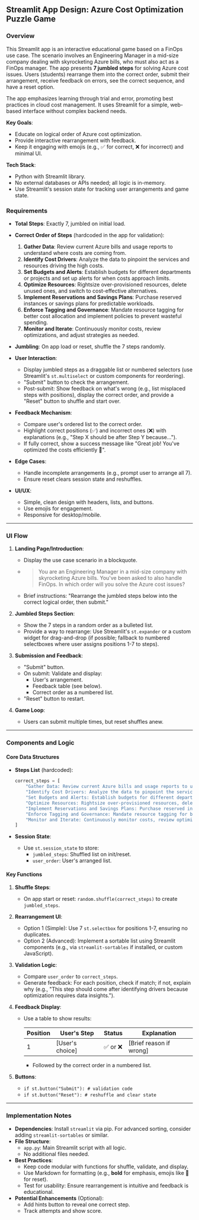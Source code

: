 ## Streamlit App Design: Azure Cost Optimization Puzzle Game

### Overview
This Streamlit app is an interactive educational game based on a FinOps use case. The scenario involves an Engineering Manager in a mid-size company dealing with skyrocketing Azure bills, who must also act as a FinOps manager. The app presents **7 jumbled steps** for solving Azure cost issues. Users (students) rearrange them into the correct order, submit their arrangement, receive feedback on errors, see the correct sequence, and have a reset option.

The app emphasizes learning through trial and error, promoting best practices in cloud cost management. It uses Streamlit for a simple, web-based interface without complex backend needs.

**Key Goals**:
- Educate on logical order of Azure cost optimization.
- Provide interactive rearrangement with feedback.
- Keep it engaging with emojis (e.g., ✅ for correct, ❌ for incorrect) and minimal UI.

**Tech Stack**:
- Python with Streamlit library.
- No external databases or APIs needed; all logic is in-memory.
- Use Streamlit's session state for tracking user arrangements and game state.

### Requirements
- **Total Steps**: Exactly 7, jumbled on initial load.
- **Correct Order of Steps** (hardcoded in the app for validation):
  1. **Gather Data**: Review current Azure bills and usage reports to understand where costs are coming from.
  2. **Identify Cost Drivers**: Analyze the data to pinpoint the services and resources driving the high costs.
  3. **Set Budgets and Alerts**: Establish budgets for different departments or projects and set up alerts for when costs approach limits.
  4. **Optimize Resources**: Rightsize over-provisioned resources, delete unused ones, and switch to cost-effective alternatives.
  5. **Implement Reservations and Savings Plans**: Purchase reserved instances or savings plans for predictable workloads.
  6. **Enforce Tagging and Governance**: Mandate resource tagging for better cost allocation and implement policies to prevent wasteful spending.
  7. **Monitor and Iterate**: Continuously monitor costs, review optimizations, and adjust strategies as needed.

- **Jumbling**: On app load or reset, shuffle the 7 steps randomly.
- **User Interaction**:
  - Display jumbled steps as a draggable list or numbered selectors (use Streamlit's `st.multiselect` or custom components for reordering).
  - "Submit" button to check the arrangement.
  - Post-submit: Show feedback on what's wrong (e.g., list misplaced steps with positions), display the correct order, and provide a "Reset" button to shuffle and start over.
- **Feedback Mechanism**:
  - Compare user's ordered list to the correct order.
  - Highlight correct positions (✅) and incorrect ones (❌) with explanations (e.g., "Step X should be after Step Y because...").
  - If fully correct, show a success message like "Great job! You've optimized the costs efficiently 🎉".
- **Edge Cases**:
  - Handle incomplete arrangements (e.g., prompt user to arrange all 7).
  - Ensure reset clears session state and reshuffles.
- **UI/UX**:
  - Simple, clean design with headers, lists, and buttons.
  - Use emojis for engagement.
  - Responsive for desktop/mobile.

---

### UI Flow
1. **Landing Page/Introduction**:
   - Display the use case scenario in a blockquote.
   - > You are an Engineering Manager in a mid-size company with skyrocketing Azure bills. You've been asked to also handle FinOps. In which order will you solve the Azure cost issues?
   - Brief instructions: "Rearrange the jumbled steps below into the correct logical order, then submit."

2. **Jumbled Steps Section**:
   - Show the 7 steps in a random order as a bulleted list.
   - Provide a way to rearrange: Use Streamlit's `st.expander` or a custom widget for drag-and-drop (if possible; fallback to numbered selectboxes where user assigns positions 1-7 to steps).

3. **Submission and Feedback**:
   - "Submit" button.
   - On submit: Validate and display:
     - User's arrangement.
     - Feedback table (see below).
     - Correct order as a numbered list.
   - "Reset" button to restart.

4. **Game Loop**:
   - Users can submit multiple times, but reset shuffles anew.

---

### Components and Logic
#### Core Data Structures
- **Steps List** (hardcoded):
  ```python
  correct_steps = [
      "Gather Data: Review current Azure bills and usage reports to understand where costs are coming from.",
      "Identify Cost Drivers: Analyze the data to pinpoint the services and resources driving the high costs.",
      "Set Budgets and Alerts: Establish budgets for different departments or projects and set up alerts for when costs approach limits.",
      "Optimize Resources: Rightsize over-provisioned resources, delete unused ones, and switch to cost-effective alternatives.",
      "Implement Reservations and Savings Plans: Purchase reserved instances or savings plans for predictable workloads.",
      "Enforce Tagging and Governance: Mandate resource tagging for better cost allocation and implement policies to prevent wasteful spending.",
      "Monitor and Iterate: Continuously monitor costs, review optimizations, and adjust strategies as needed."
  ]
  ```

- **Session State**:
  - Use `st.session_state` to store:
    - `jumbled_steps`: Shuffled list on init/reset.
    - `user_order`: User's arranged list.

#### Key Functions
1. **Shuffle Steps**:
   - On app start or reset: `random.shuffle(correct_steps)` to create `jumbled_steps`.

2. **Rearrangement UI**:
   - Option 1 (Simple): Use 7 `st.selectbox` for positions 1-7, ensuring no duplicates.
   - Option 2 (Advanced): Implement a sortable list using Streamlit components (e.g., via `streamlit-sortables` if installed, or custom JavaScript).

3. **Validation Logic**:
   - Compare `user_order` to `correct_steps`.
   - Generate feedback: For each position, check if match; if not, explain why (e.g., "This step should come after identifying drivers because optimization requires data insights.").

4. **Feedback Display**:
   - Use a table to show results:

     | Position | User's Step | Status | Explanation |
     |----------|------------|--------|-------------|
     | 1 | [User's choice] | ✅ or ❌ | [Brief reason if wrong] |
     - Followed by the correct order in a numbered list.

5. **Buttons**:
   - `if st.button("Submit"): # validation code`
   - `if st.button("Reset"): # reshuffle and clear state`

---

### Implementation Notes
- **Dependencies**: Install `streamlit` via pip. For advanced sorting, consider adding `streamlit-sortables` or similar.
- **File Structure**:
  - `app.py`: Main Streamlit script with all logic.
  - No additional files needed.
- **Best Practices**:
  - Keep code modular with functions for shuffle, validate, and display.
  - Use Markdown for formatting (e.g., **bold** for emphasis, emojis like 🔄 for reset).
  - Test for usability: Ensure rearrangement is intuitive and feedback is educational.
- **Potential Enhancements** (Optional):
  - Add hints button to reveal one correct step.
  - Track attempts and show score.
